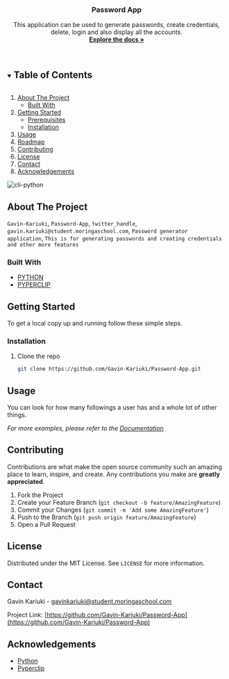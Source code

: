 <!--
*** Thanks for checking out the Best-README-Template. If you have a suggestion
*** that would make this better, please fork the repo and create a pull request
*** or simply open an issue with the tag "enhancement".
*** Thanks again! Now go create something AMAZING! :D
***
***
***
*** To avoid retyping too much info. Do a search and replace for the following:
*** github_username, repo_name, twitter_handle, email, project_title, project_description
-->

<!-- PROJECT SHIELDS -->
<!--
*** I'm using markdown "reference style" links for readability.
*** Reference links are enclosed in brackets [ ] instead of parentheses ( ).
*** See the bottom of this document for the declaration of the reference variables
*** for contributors-url, forks-url, etc. This is an optional, concise syntax you may use.
*** https://www.markdownguide.org/basic-syntax/#reference-style-links
-->
<p align="center">

  </a>
  <h3 align="center">Password App</h3>

  <p align="center">
    This application can be used to generate passwords, create credentials, delete, login and also display all the accounts.
    <br />
    <a href="https://github.com/Gavin-Kariuki/Password-App"><strong>Explore the docs »</strong></a>
    <br />
    <br />
  </p>
</p>

<!-- TABLE OF CONTENTS -->
<details open="open">
  <summary><h2 style="display: inline-block">Table of Contents</h2></summary>
  <ol>
    <li>
      <a href="#about-the-project">About The Project</a>
      <ul>
        <li><a href="#built-with">Built With</a></li>
      </ul>
    </li>
    <li>
      <a href="#getting-started">Getting Started</a>
      <ul>
        <li><a href="#prerequisites">Prerequisites</a></li>
        <li><a href="#installation">Installation</a></li>
      </ul>
    </li>
    <li><a href="#usage">Usage</a></li>
    <li><a href="#roadmap">Roadmap</a></li>
    <li><a href="#contributing">Contributing</a></li>
    <li><a href="#license">License</a></li>
    <li><a href="#contact">Contact</a></li>
    <li><a href="#acknowledgements">Acknowledgements</a></li>
  </ol>
</details>

<!-- ABOUT THE PROJECT -->

<!--put your screenshot here-->
![cli-python](https://user-images.githubusercontent.com/89376826/138612861-afd0ef2b-7c8c-46f4-923f-87a3cad4dc8b.gif)


## About The Project

`Gavin-Kariuki`, `Password-App`, `twitter_handle`, `gavin.kariuki@student.moringaschool.com`, `Password generator application`, `This is for generating passwords and creating credentials and other more features`

### Built With

- [PYTHON](https://docs.python.org/3/)
- [PYPERCLIP](https://pypi.org/project/pyperclip/)


<!-- GETTING STARTED -->

## Getting Started

To get a local copy up and running follow these simple steps.

### Installation

1. Clone the repo
   ```sh
   git clone https://github.com/Gavin-Kariuki/Password-App.git
   ```

<!-- USAGE EXAMPLES -->

## Usage


<!--put your gif here demonstrating how to use the app-->

You can look for how many followings a user has and a whole lot of other things.

_For more examples, please refer to the [Documentation](https://example.com)_

<!-- CONTRIBUTING -->

## Contributing

Contributions are what make the open source community such an amazing place to learn, inspire, and create. Any contributions you make are **greatly appreciated**.

1. Fork the Project
2. Create your Feature Branch (`git checkout -b feature/AmazingFeature`)
3. Commit your Changes (`git commit -m 'Add some AmazingFeature'`)
4. Push to the Branch (`git push origin feature/AmazingFeature`)
5. Open a Pull Request

<!-- LICENSE -->

## License

Distributed under the MIT License. See `LICENSE` for more information.

<!-- CONTACT -->

## Contact

Gavin Kariuki - gavinkariuki@student.moringaschool.com

Project Link: [https://github.com/Gavin-Kariuki/Password-App](https://github.com/Gavin-Kariuki/Password-App)

<!-- ACKNOWLEDGEMENTS -->

## Acknowledgements

- [Python](https://docs.python.org/3/)
- [Pyperclip](https://pypi.org/project/pyperclip/)
